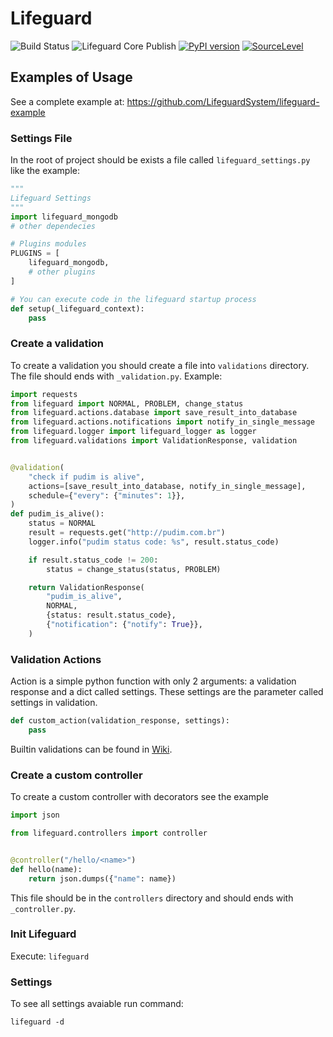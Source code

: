 # Lifeguard

![Build Status](https://github.com/LifeguardSystem/lifeguard/workflows/Lifeguard%20Core%20CI/badge.svg)
![Lifeguard Core Publish](https://github.com/LifeguardSystem/lifeguard/workflows/Lifeguard%20Core%20Publish/badge.svg)
[![PyPI version](https://badge.fury.io/py/lifeguard.svg)](https://badge.fury.io/py/lifeguard)
[![SourceLevel](https://app.sourcelevel.io/github/LifeguardSystem/-/lifeguard.svg)](https://app.sourcelevel.io/github/LifeguardSystem/-/lifeguard)

## Examples of Usage

See a complete example at: https://github.com/LifeguardSystem/lifeguard-example

### Settings File

In the root of project should be exists a file called `lifeguard_settings.py` like the example:

```python
"""
Lifeguard Settings
"""
import lifeguard_mongodb
# other dependecies

# Plugins modules
PLUGINS = [
    lifeguard_mongodb,
    # other plugins
]

# You can execute code in the lifeguard startup process
def setup(_lifeguard_context):
    pass
```

### Create a validation

To create a validation you should create a file into `validations` directory. The file should ends with `_validation.py`.
Example:

```python
import requests
from lifeguard import NORMAL, PROBLEM, change_status
from lifeguard.actions.database import save_result_into_database
from lifeguard.actions.notifications import notify_in_single_message
from lifeguard.logger import lifeguard_logger as logger
from lifeguard.validations import ValidationResponse, validation


@validation(
    "check if pudim is alive",
    actions=[save_result_into_database, notify_in_single_message],
    schedule={"every": {"minutes": 1}},
)
def pudim_is_alive():
    status = NORMAL
    result = requests.get("http://pudim.com.br")
    logger.info("pudim status code: %s", result.status_code)

    if result.status_code != 200:
        status = change_status(status, PROBLEM)

    return ValidationResponse(
        "pudim_is_alive",
        NORMAL,
        {status: result.status_code},
        {"notification": {"notify": True}},
    )
```

### Validation Actions

Action is a simple python function with only 2 arguments: a validation response and a dict called settings. These settings are the parameter called settings in validation.

```python
def custom_action(validation_response, settings):
    pass
```

Builtin validations can be found in [Wiki](https://github.com/LifeguardSystem/lifeguard/wiki).

### Create a custom controller

To create a custom controller with decorators see the example

```python
import json

from lifeguard.controllers import controller


@controller("/hello/<name>")
def hello(name):
    return json.dumps({"name": name})
```

This file should be in the `controllers` directory and should ends with `_controller.py`.

### Init Lifeguard

Execute: `lifeguard`

### Settings

To see all settings avaiable run command:

`lifeguard -d`

